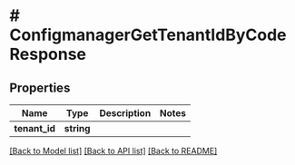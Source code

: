 # # ConfigmanagerGetTenantIdByCodeResponse


## Properties 


Name | Type | Description | Notes
------------ | ------------- | ------------- | -------------
**tenant_id**| **string** |   |


[[Back to Model list]](../../README.md#models) [[Back to API list]](../../README.md#endpoints) [[Back to README]](../../README.md)

